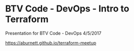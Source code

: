 # BTV Code - DevOps - Intro to Terraform

Presentation for BTV Code - DevOps 4/5/2017

https://aburnett.github.io/terraform-meetup